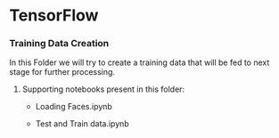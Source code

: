 # TensorFlow

### Training Data Creation

In this Folder we will try to create a training data that will be fed to next stage for further processing.

1. Supporting notebooks present in this folder:

    - Loading Faces.ipynb
    
    - Test and Train data.ipynb

